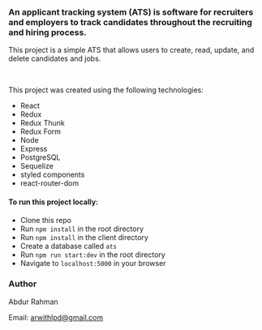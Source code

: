 ### An applicant tracking system (ATS) is software for recruiters and employers to track candidates throughout the recruiting and hiring process.

This project is a simple ATS that allows users to create, read, update, and delete candidates and jobs.

 <br>

This project was created using the following technologies:

- React
- Redux
- Redux Thunk
- Redux Form
- Node
- Express
- PostgreSQL
- Sequelize
- styled components
- react-router-dom

#### To run this project locally:

- Clone this repo
- Run `npm install` in the root directory
- Run `npm install` in the client directory
- Create a database called `ats`
- Run `npm run start:dev` in the root directory
- Navigate to `localhost:5000` in your browser

### Author

Abdur Rahman

Email: arwithlpd@gmail.com

